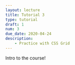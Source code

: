 ```yaml
---
layout: lecture
title: Tutorial 3
type: tutorial
draft: 1
num: 3
due_date: 2020-04-24
description: 
    - Practice with CSS Grid
---
```


Intro to the course!
